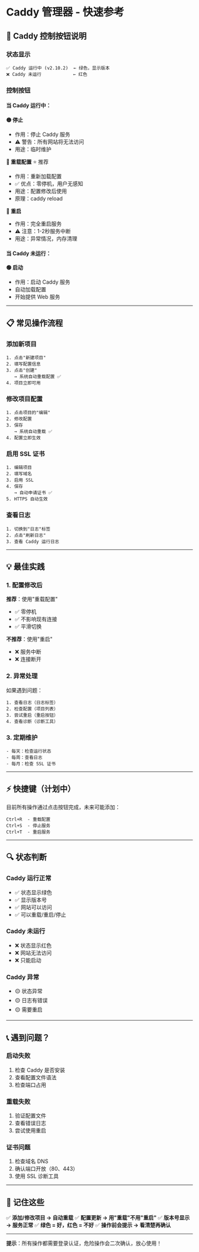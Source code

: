 # Caddy 管理器 - 快速参考

## 🚀 Caddy 控制按钮说明

### 状态显示
```
✅ Caddy 运行中 (v2.10.2)  ← 绿色，显示版本
❌ Caddy 未运行            ← 红色
```

### 控制按钮

#### 当 Caddy 运行中：

**🟡 停止**
- 作用：停止 Caddy 服务
- ⚠️ 警告：所有网站将无法访问
- 用途：临时维护

**🔵 重载配置** ⭐ 推荐
- 作用：重新加载配置
- ✅ 优点：零停机，用户无感知
- 用途：配置修改后使用
- 原理：caddy reload

**🔵 重启**
- 作用：完全重启服务
- ⚠️ 注意：1-2秒服务中断
- 用途：异常情况，内存清理

#### 当 Caddy 未运行：

**🟢 启动**
- 作用：启动 Caddy 服务
- 自动加载配置
- 开始提供 Web 服务

---

## 📋 常见操作流程

### 添加新项目
```
1. 点击"新建项目"
2. 填写配置信息
3. 点击"创建"
   → 系统自动重载配置 ✅
4. 项目立即可用
```

### 修改项目配置
```
1. 点击项目的"编辑"
2. 修改配置
3. 保存
   → 系统自动重载 ✅
4. 配置立即生效
```

### 启用 SSL 证书
```
1. 编辑项目
2. 填写域名
3. 启用 SSL
4. 保存
   → 自动申请证书 ✅
5. HTTPS 自动生效
```

### 查看日志
```
1. 切换到"日志"标签
2. 点击"刷新日志"
3. 查看 Caddy 运行日志
```

---

## 💡 最佳实践

### 1. 配置修改后
**推荐**：使用"重载配置"
- ✅ 零停机
- ✅ 不影响现有连接
- ✅ 平滑切换

**不推荐**：使用"重启"
- ❌ 服务中断
- ❌ 连接断开

### 2. 异常处理
如果遇到问题：
```
1. 查看日志（日志标签）
2. 检查配置（项目列表）
3. 尝试重启（重启按钮）
4. 查看诊断（诊断工具）
```

### 3. 定期维护
```
- 每天：检查运行状态
- 每周：查看日志
- 每月：检查 SSL 证书
```

---

## ⚡ 快捷键（计划中）

目前所有操作通过点击按钮完成，未来可能添加：

```
Ctrl+R  - 重载配置
Ctrl+S  - 停止服务
Ctrl+T  - 重启服务
```

---

## 🔍 状态判断

### Caddy 运行正常
- ✅ 状态显示绿色
- ✅ 显示版本号
- ✅ 网站可以访问
- ✅ 可以重载/重启/停止

### Caddy 未运行
- ❌ 状态显示红色
- ❌ 网站无法访问
- ❌ 只能启动

### Caddy 异常
- 🟡 状态异常
- 🟡 日志有错误
- 🟡 需要重启

---

## 📞 遇到问题？

### 启动失败
1. 检查 Caddy 是否安装
2. 查看配置文件语法
3. 检查端口占用

### 重载失败
1. 验证配置文件
2. 查看错误日志
3. 尝试使用重启

### 证书问题
1. 检查域名 DNS
2. 确认端口开放（80、443）
3. 使用 SSL 诊断工具

---

## 🎯 记住这些

✅ **添加/修改项目 → 自动重载**
✅ **配置更新 → 用"重载"不用"重启"**
✅ **版本号显示 → 服务正常**
✅ **绿色 = 好，红色 = 不好**
✅ **操作前会提示 → 看清楚再确认**

---

**提示**：所有操作都需要登录认证，危险操作会二次确认，放心使用！

